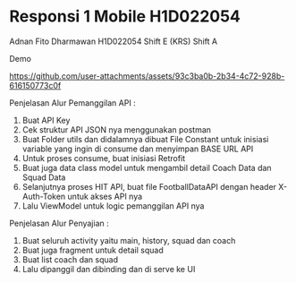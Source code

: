 # Responsi 1 Mobile H1D022054

Adnan Fito Dharmawan
H1D022054
Shift E (KRS)
Shift A

Demo

https://github.com/user-attachments/assets/93c3ba0b-2b34-4c72-928b-616150773c0f

Penjelasan Alur Pemanggilan API :
1. Buat API Key
2. Cek struktur API JSON nya menggunakan postman
3. Buat Folder utils dan didalamnya dibuat File Constant untuk inisiasi variable yang ingin di consume dan menyimpan BASE URL API
4. Untuk proses consume, buat inisiasi Retrofit
5. Buat juga data class model untuk mengambil detail Coach Data dan Squad Data
6. Selanjutnya proses HIT API, buat file FootballDataAPI dengan header X-Auth-Token untuk akses API nya
7. Lalu ViewModel untuk logic pemanggilan API nya

Penjelasan Alur Penyajian :
1. Buat seluruh activity yaitu main, history, squad dan coach
2. Buat juga fragment untuk detail squad
3. Buat list coach dan squad
4. Lalu dipanggil dan dibinding dan di serve ke UI


